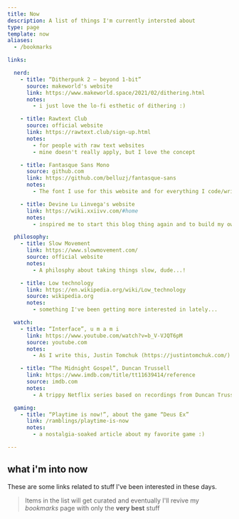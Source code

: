 ```yaml
---
title: Now
description: A list of things I'm currently intersted about
type: page
template: now
aliases:
  - /bookmarks

links:

  nerd:
    - title: “Ditherpunk 2 — beyond 1-bit”
      source: makeworld's website
      link: https://www.makeworld.space/2021/02/dithering.html
      notes:
        - i just love the lo-fi esthetic of dithering :)

    - title: Rawtext Club
      source: official website
      link: https://rawtext.club/sign-up.html
      notes:
        - for people with raw text websites
        - mine doesn't really apply, but I love the concept

    - title: Fantasque Sans Mono
      source: github.com
      link: https://github.com/belluzj/fantasque-sans
      notes:
        - The font I use for this website and for everything I code/write/script in

    - title: Devine Lu Linvega's website
      link: https://wiki.xxiivv.com/#home
      notes:
        - inspired me to start this blog thing again and to build my own tools

  philosophy:
    - title: Slow Movement
      link: https://www.slowmovement.com/
      source: official website
      notes:
        - A philosphy about taking things slow, dude...!

    - title: Low technology
      link: https://en.wikipedia.org/wiki/Low_technology
      source: wikipedia.org
      notes:
        - something I've been getting more interested in lately...

  watch:
    - title: “Interface”, u m a m i
      link: https://www.youtube.com/watch?v=b_V-VJQT6pM
      source: youtube.com
      notes:
        - As I write this, Justin Tomchuk (https://justintomchuk.com/) is working on the last two episodes of this brilliant animated series. It's fucking good.

    - title: “The Midnight Gospel”, Duncan Trussell
      link: https://www.imdb.com/title/tt11639414/reference
      source: imdb.com
      notes:
        - A trippy Netflix series based on recordings from Duncan Trussell's podcast, with awesome animations!

  gaming:
    - title: “Playtime is now!”, about the game “Deus Ex”
      link: /ramblings/playtime-is-now
      notes:
        - a nostalgia-soaked article about my favorite game :)

---
```


## what i'm into now

These are some links related to stuff I've been interested in these days.

> Items in the list will get curated and eventually I'll revive my _bookmarks_ page with only the **very best** stuff
